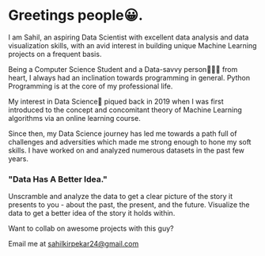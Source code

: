 # Greetings people😀. 

I am Sahil, an aspiring Data Scientist with excellent data analysis and data visualization skills, with an avid interest in building unique Machine Learning projects on a frequent basis.

Being a Computer Science Student and a Data-savvy person👨🏻‍💻 from heart, I always had an inclination towards programming in general. Python Programming is at the core of my professional life.

My interest in Data Science🥼 piqued back in 2019 when I was first introduced to the concept and concomitant theory of Machine Learning algorithms via an online learning course.

Since then, my Data Science journey has led me towards a path full of challenges and adversities which made me strong enough to hone my soft skills. I have worked on and analyzed numerous datasets in the past few years.

### "Data Has A Better Idea."

Unscramble and analyze the data to get a clear picture of the story it presents to you - about the past, the present, and the future. Visualize the data to get a better idea of the story it holds within.

Want to collab on awesome projects with this guy?

Email me at <kde>sahilkirpekar24@gmail.com</kde>
